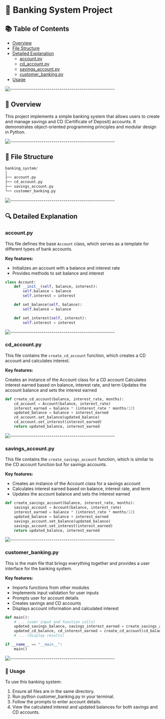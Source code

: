# 🏦 Banking System Project

## 📚 Table of Contents
- [Overview](#-overview)
- [File Structure](#-file-structure)
- [Detailed Explanation](#-detailed-explanation)
  - [account.py](#accountpy)
  - [cd_account.py](#cd_accountpy)
  - [savings_account.py](#savings_accountpy)
  - [customer_banking.py](#customer_bankingpy)
- [Usage](#-usage)

![-----------------------------------------------------](https://raw.githubusercontent.com/andreasbm/readme/master/assets/lines/rainbow.png)

## 🌟 **Overview**

This project implements a simple banking system that allows users to create and manage savings and CD (Certificate of Deposit) accounts. It demonstrates object-oriented programming principles and modular design in Python.

![-----------------------------------------------------](https://raw.githubusercontent.com/andreasbm/readme/master/assets/lines/rainbow.png)

## 📂 **File Structure**
```python
banking_system/
│
├── account.py
├── cd_account.py
├── savings_account.py
└── customer_banking.py
```

![-----------------------------------------------------](https://raw.githubusercontent.com/andreasbm/readme/master/assets/lines/rainbow.png)

## 🔍 **Detailed Explanation**

### account.py

This file defines the base `Account` class, which serves as a template for different types of bank accounts.

**Key features:**
- Initializes an account with a balance and interest rate
- Provides methods to set balance and interest

```python
class Account:
    def __init__(self, balance, interest):
        self.balance = balance
        self.interest = interest

    def set_balance(self, balance):
        self.balance = balance

    def set_interest(self, interest):
        self.interest = interest
```

![-----------------------------------------------------](https://raw.githubusercontent.com/andreasbm/readme/master/assets/lines/rainbow.png)

### cd_account.py

This file contains the `create_cd_account` function, which creates a CD account and calculates interest.

**Key features:**

Creates an instance of the Account class for a CD account
Calculates interest earned based on balance, interest rate, and term
Updates the account balance and sets the interest earned

```python
def create_cd_account(balance, interest_rate, months):
    cd_account = Account(balance, interest_rate)
    interest_earned = balance * (interest_rate * months/12)
    updated_balance = balance + interest_earned
    cd_account.set_balance(updated_balance)
    cd_account.set_interest(interest_earned)
    return updated_balance, interest_earned
```

![-----------------------------------------------------](https://raw.githubusercontent.com/andreasbm/readme/master/assets/lines/rainbow.png)

### savings_account.py

This file contains the `create_savings_account` function, which is similar to the CD account function but for savings accounts.

**Key features:**

- Creates an instance of the Account class for a savings account
- Calculates interest earned based on balance, interest rate, and term
- Updates the account balance and sets the interest earned

```python
def create_savings_account(balance, interest_rate, months):
    savings_account = Account(balance, interest_rate)
    interest_earned = balance * (interest_rate * months/12)
    updated_balance = balance + interest_earned
    savings_account.set_balance(updated_balance)
    savings_account.set_interest(interest_earned)
    return updated_balance, interest_earned
```

![-----------------------------------------------------](https://raw.githubusercontent.com/andreasbm/readme/master/assets/lines/rainbow.png)

### customer_banking.py

This is the main file that brings everything together and provides a user interface for the banking system.

**Key features:**

- Imports functions from other modules
- Implements input validation for user inputs
- Prompts user for account details
- Creates savings and CD accounts
- Displays account information and calculated interest

```python
def main():
    # ... (user input and function calls)
    updated_savings_balance, savings_interest_earned = create_savings_account(savings_balance, savings_interest, savings_maturity)
    updated_cd_balance, cd_interest_earned = create_cd_account(cd_balance, cd_interest, cd_maturity)
    # ... (display results)

if __name__ == "__main__":
    main()
```

![-----------------------------------------------------](https://raw.githubusercontent.com/andreasbm/readme/master/assets/lines/rainbow.png)

### 🚀 **Usage**

To use this banking system:

1. Ensure all files are in the same directory.
2. Run python customer_banking.py in your terminal.
3. Follow the prompts to enter account details.
4. View the calculated interest and updated balances for both savings and CD accounts.
